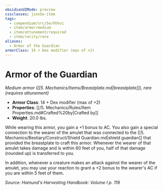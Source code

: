 ```yaml
---
obsidianUIMode: preview
cssclasses: json5e-item
tags:
  - compendium/src/5e/hhhvi
  - item/armor/medium
  - item/attunement/required
  - item/rarity/rare
aliases:
  - Armor of the Guardian
armorClass: 14 + Dex modifier (max of +2)
---
```

# Armor of the Guardian
*Medium armor ([[5. Mechanics/Items/Breastplate.md\|breastplate]]), rare (requires attunement)*  

- **Armor Class**: 14 + Dex modifier (max of +2)
- **Properties**: [[/5. Mechanics/Rules/Item Properties.md#Crafted%20by\|Crafted by]]
- **Weight**: 20.0 lbs.

While wearing this armor, you gain a +1 bonus to AC. You also gain a special connection to the wearer of the amulet that was connected to the [[5. Mechanics/Bestiary/Construct/Shield Guardian.md\|shield guardian]] that provided the breastplate to craft this armor. Whenever the wearer of that amulet takes damage and is within 60 feet of you, half of that damage (rounded up) is transferred to you.

In addition, whenever a creature makes an attack against the wearer of the amulet, you may use your reaction to grant a +2 bonus to the wearer's AC if you are within 5 feet of them.

*Source: Hamund's Harvesting Handbook: Volume I p. 119*
